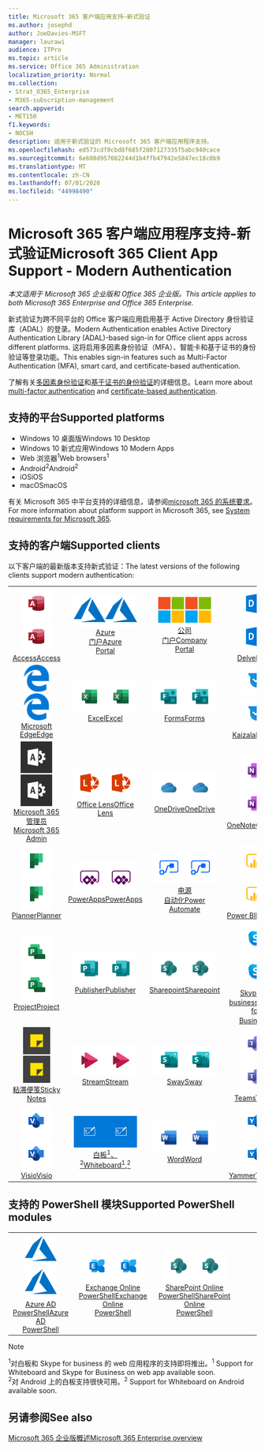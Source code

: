 ```yaml
---
title: Microsoft 365 客户端应用支持—新式验证
ms.author: josephd
author: JoeDavies-MSFT
manager: laurawi
audience: ITPro
ms.topic: article
ms.service: Office 365 Administration
localization_priority: Normal
ms.collection:
- Strat_O365_Enterprise
- M365-subscription-management
search.appverid:
- MET150
f1.keywords:
- NOCSH
description: 适用于新式验证的 Microsoft 365 客户端应用程序支持。
ms.openlocfilehash: ed573cdf0cbd8f685f2807127335f5abc940cace
ms.sourcegitcommit: 6e608d957082244d1b4ffb47942e5847ec18c0b9
ms.translationtype: MT
ms.contentlocale: zh-CN
ms.lasthandoff: 07/01/2020
ms.locfileid: "44998490"
---
```

# <a name="microsoft-365-client-app-support---modern-authentication"></a><span data-ttu-id="6a36e-103">Microsoft 365 客户端应用程序支持-新式验证</span><span class="sxs-lookup"><span data-stu-id="6a36e-103">Microsoft 365 Client App Support - Modern Authentication</span></span>

<span data-ttu-id="6a36e-104">*本文适用于 Microsoft 365 企业版和 Office 365 企业版。*</span><span class="sxs-lookup"><span data-stu-id="6a36e-104">*This article applies to both Microsoft 365 Enterprise and Office 365 Enterprise.*</span></span>

<span data-ttu-id="6a36e-105">新式验证为跨不同平台的 Office 客户端应用启用基于 Active Directory 身份验证库（ADAL）的登录。</span><span class="sxs-lookup"><span data-stu-id="6a36e-105">Modern Authentication enables Active Directory Authentication Library (ADAL)-based sign-in for Office client apps across different platforms.</span></span> <span data-ttu-id="6a36e-106">这将启用多因素身份验证（MFA）、智能卡和基于证书的身份验证等登录功能。</span><span class="sxs-lookup"><span data-stu-id="6a36e-106">This enables sign-in features such as Multi-Factor Authentication (MFA), smart card, and certificate-based authentication.</span></span>

<span data-ttu-id="6a36e-107">了解有关[多因素身份验证](https://docs.microsoft.com/azure/active-directory/authentication/multi-factor-authentication)和[基于证书的身份验证](https://docs.microsoft.com/azure/active-directory/active-directory-certificate-based-authentication-get-started)的详细信息。</span><span class="sxs-lookup"><span data-stu-id="6a36e-107">Learn more about [multi-factor authentication](https://docs.microsoft.com/azure/active-directory/authentication/multi-factor-authentication) and [certificate-based authentication](https://docs.microsoft.com/azure/active-directory/active-directory-certificate-based-authentication-get-started).</span></span>

## <a name="supported-platforms"></a><span data-ttu-id="6a36e-108">支持的平台</span><span class="sxs-lookup"><span data-stu-id="6a36e-108">Supported platforms</span></span>

 - <span data-ttu-id="6a36e-109">Windows 10 桌面版</span><span class="sxs-lookup"><span data-stu-id="6a36e-109">Windows 10 Desktop</span></span>
 - <span data-ttu-id="6a36e-110">Windows 10 新式应用</span><span class="sxs-lookup"><span data-stu-id="6a36e-110">Windows 10 Modern Apps</span></span>
 - <span data-ttu-id="6a36e-111">Web 浏览器<sup>1</sup></span><span class="sxs-lookup"><span data-stu-id="6a36e-111">Web browsers<sup>1</sup></span></span>
 - <span data-ttu-id="6a36e-112">Android<sup>2</sup></span><span class="sxs-lookup"><span data-stu-id="6a36e-112">Android<sup>2</sup></span></span>
 - <span data-ttu-id="6a36e-113">iOS</span><span class="sxs-lookup"><span data-stu-id="6a36e-113">iOS</span></span>
 - <span data-ttu-id="6a36e-114">macOS</span><span class="sxs-lookup"><span data-stu-id="6a36e-114">macOS</span></span>

<span data-ttu-id="6a36e-115">有关 Microsoft 365 中平台支持的详细信息，请参阅[microsoft 365 的系统要求](https://products.office.com/office-system-requirements)。</span><span class="sxs-lookup"><span data-stu-id="6a36e-115">For more information about platform support in Microsoft 365, see [System requirements for Microsoft 365](https://products.office.com/office-system-requirements).</span></span>

## <a name="supported-clients"></a><span data-ttu-id="6a36e-116">支持的客户端</span><span class="sxs-lookup"><span data-stu-id="6a36e-116">Supported clients</span></span>

<span data-ttu-id="6a36e-117">以下客户端的最新版本支持新式验证：</span><span class="sxs-lookup"><span data-stu-id="6a36e-117">The latest versions of the following clients support modern authentication:</span></span>

| | | | | | |
|:---:|:---:|:---:|:---:|:---:|:---:|
| <span data-ttu-id="6a36e-118">![Access 图标](media/o365-access-64x64.png)</span><span class="sxs-lookup"><span data-stu-id="6a36e-118">![Access icon](media/o365-access-64x64.png)</span></span> <br> [<span data-ttu-id="6a36e-119">Access</span><span class="sxs-lookup"><span data-stu-id="6a36e-119">Access</span></span>](https://products.office.com/access) | <span data-ttu-id="6a36e-120">![Azure 图标](media/o365-azure-64x64.png)</span><span class="sxs-lookup"><span data-stu-id="6a36e-120">![Azure icon](media/o365-azure-64x64.png)</span></span> <br> [<span data-ttu-id="6a36e-121">Azure <br> 门户</span><span class="sxs-lookup"><span data-stu-id="6a36e-121">Azure <br> Portal </span></span>](https://azure.microsoft.com/features/azure-portal/) | <span data-ttu-id="6a36e-122">![公司门户图标](media/o365-microsoft-64x64.png)</span><span class="sxs-lookup"><span data-stu-id="6a36e-122">![Company portal icon](media/o365-microsoft-64x64.png)</span></span> <br> [<span data-ttu-id="6a36e-123">公司 <br> 门户</span><span class="sxs-lookup"><span data-stu-id="6a36e-123">Company <br> Portal </span></span>](https://docs.microsoft.com/intune-user-help/sign-in-to-the-company-portal) | <span data-ttu-id="6a36e-124">![Delve 图标](media/o365-delve-64x64.png)</span><span class="sxs-lookup"><span data-stu-id="6a36e-124">![Delve icon](media/o365-delve-64x64.png)</span></span> <br> [<span data-ttu-id="6a36e-125">Delve</span><span class="sxs-lookup"><span data-stu-id="6a36e-125">Delve</span></span>](https://products.office.com/business/intelligent-search) | <span data-ttu-id="6a36e-126">![Dynamics 365 图标](media/o365-dynamics365-64x64.png)</span><span class="sxs-lookup"><span data-stu-id="6a36e-126">![Dynamics 365 icon](media/o365-dynamics365-64x64.png)</span></span> <br> [<span data-ttu-id="6a36e-127">Dynamics 365</span><span class="sxs-lookup"><span data-stu-id="6a36e-127">Dynamics 365</span></span>](https://dynamics.microsoft.com) 
| <span data-ttu-id="6a36e-128">![边缘图标](media/o365-edge-64x64.png)</span><span class="sxs-lookup"><span data-stu-id="6a36e-128">![Edge icon](media/o365-edge-64x64.png)</span></span> <br> [<span data-ttu-id="6a36e-129">Microsoft Edge</span><span class="sxs-lookup"><span data-stu-id="6a36e-129">Edge</span></span>](https://www.microsoft.com/windows/microsoft-edge) | <span data-ttu-id="6a36e-130">![Excel 图标](media/o365-excel-64x64.png)</span><span class="sxs-lookup"><span data-stu-id="6a36e-130">![Excel icon](media/o365-excel-64x64.png)</span></span> <br> [<span data-ttu-id="6a36e-131">Excel</span><span class="sxs-lookup"><span data-stu-id="6a36e-131">Excel</span></span>](https://products.office.com/excel) | <span data-ttu-id="6a36e-132">![Forms 图标](media/o365-forms-64x64.png)</span><span class="sxs-lookup"><span data-stu-id="6a36e-132">![Forms icon](media/o365-forms-64x64.png)</span></span> <br> [<span data-ttu-id="6a36e-133">Forms</span><span class="sxs-lookup"><span data-stu-id="6a36e-133">Forms</span></span>](https://flow.microsoft.com/connectors/shared_microsoftforms/microsoft-forms/) | <span data-ttu-id="6a36e-134">![Kaizala 图标](media/o365-kaizala-64x64.png)</span><span class="sxs-lookup"><span data-stu-id="6a36e-134">![Kaizala icon](media/o365-kaizala-64x64.png)</span></span> <br> [<span data-ttu-id="6a36e-135">Kaizala</span><span class="sxs-lookup"><span data-stu-id="6a36e-135">Kaizala</span></span>](https://products.office.com/en/business/microsoft-kaizala) | <span data-ttu-id="6a36e-136">![Office.com 图标](media/o365-office-64x64.png)</span><span class="sxs-lookup"><span data-stu-id="6a36e-136">![Office.com icon](media/o365-office-64x64.png)</span></span> <br> [<span data-ttu-id="6a36e-137">Office.com</span><span class="sxs-lookup"><span data-stu-id="6a36e-137">Office.com</span></span>](https://www.office.com/) 
| <span data-ttu-id="6a36e-138">![Office 365 管理员图标](media/o365-o365admin-64x64.png)</span><span class="sxs-lookup"><span data-stu-id="6a36e-138">![Office 365 Admin icon](media/o365-o365admin-64x64.png)</span></span> <br> [<span data-ttu-id="6a36e-139">Microsoft 365 <br> 管理员</span><span class="sxs-lookup"><span data-stu-id="6a36e-139">Microsoft 365 <br> Admin</span></span>](https://products.office.com/business/manage-office-365-admin-app) | <span data-ttu-id="6a36e-140">![镜头图标](media/o365-lens-64x64.png)</span><span class="sxs-lookup"><span data-stu-id="6a36e-140">![Lens icon](media/o365-lens-64x64.png)</span></span> <br> [<span data-ttu-id="6a36e-141">Office Lens</span><span class="sxs-lookup"><span data-stu-id="6a36e-141">Office Lens</span></span>](https://www.microsoft.com/p/office-lens/9wzdncrfj3t8?activetab=pivot%3Aoverviewtab) | <span data-ttu-id="6a36e-142">![OneDrive for Business 图标](media/o365-OneDrive-64x64.png)</span><span class="sxs-lookup"><span data-stu-id="6a36e-142">![OneDrive for Business icon](media/o365-OneDrive-64x64.png)</span></span> <br> [<span data-ttu-id="6a36e-143">OneDrive</span><span class="sxs-lookup"><span data-stu-id="6a36e-143">OneDrive</span></span>](https://products.office.com/onedrive-for-business/online-cloud-storage) |  <span data-ttu-id="6a36e-144">![OneNote 图标](media/o365-OneNote-64x64.png)</span><span class="sxs-lookup"><span data-stu-id="6a36e-144">![OneNote icon](media/o365-OneNote-64x64.png)</span></span> <br> [<span data-ttu-id="6a36e-145">OneNote</span><span class="sxs-lookup"><span data-stu-id="6a36e-145">OneNote</span></span>](https://products.office.com/onenote) | <span data-ttu-id="6a36e-146">![Outlook 图标](media/o365-outlook-64x64.png)</span><span class="sxs-lookup"><span data-stu-id="6a36e-146">![Outlook icon](media/o365-outlook-64x64.png)</span></span> <br> [<span data-ttu-id="6a36e-147">Outlook</span><span class="sxs-lookup"><span data-stu-id="6a36e-147">Outlook</span></span>](https://products.office.com/outlook) 
| <span data-ttu-id="6a36e-148">![Planner 图标](media/o365-planner-64x64.png)</span><span class="sxs-lookup"><span data-stu-id="6a36e-148">![Planner icon](media/o365-planner-64x64.png)</span></span> <br> [<span data-ttu-id="6a36e-149">Planner</span><span class="sxs-lookup"><span data-stu-id="6a36e-149">Planner</span></span>](https://products.office.com/business/task-management-software) | <span data-ttu-id="6a36e-150">![PowerApps 图标](media/o365-powerapps-64x64.png)</span><span class="sxs-lookup"><span data-stu-id="6a36e-150">![PowerApps icon](media/o365-powerapps-64x64.png)</span></span> <br> [<span data-ttu-id="6a36e-151">PowerApps</span><span class="sxs-lookup"><span data-stu-id="6a36e-151">PowerApps </span></span>](https://powerapps.microsoft.com) | <span data-ttu-id="6a36e-152">![电源自动图标](media/o365-flow-64x64.png)</span><span class="sxs-lookup"><span data-stu-id="6a36e-152">![Power Automate icon](media/o365-flow-64x64.png)</span></span> <br> [<span data-ttu-id="6a36e-153">电源 <br> 自动化</span><span class="sxs-lookup"><span data-stu-id="6a36e-153">Power <br> Automate</span></span>](https://flow.microsoft.com) | <span data-ttu-id="6a36e-154">![PowerBI 图标](media/o365-powerbi-64x64.png)</span><span class="sxs-lookup"><span data-stu-id="6a36e-154">![PowerBI icon](media/o365-powerbi-64x64.png)</span></span> <br> [<span data-ttu-id="6a36e-155">Power BI</span><span class="sxs-lookup"><span data-stu-id="6a36e-155">Power BI</span></span>](https://powerbi.microsoft.com)| <span data-ttu-id="6a36e-156">![PowerPoint 图标](media/o365-powerpoint-64x64.png)</span><span class="sxs-lookup"><span data-stu-id="6a36e-156">![PowerPoint icon](media/o365-powerpoint-64x64.png)</span></span> <br> [<span data-ttu-id="6a36e-157">PowerPoint</span><span class="sxs-lookup"><span data-stu-id="6a36e-157">PowerPoint</span></span>](https://products.office.com/powerpoint) 
| <span data-ttu-id="6a36e-158">![Project 图标](media/o365-project-64x64.png)</span><span class="sxs-lookup"><span data-stu-id="6a36e-158">![Project icon](media/o365-project-64x64.png)</span></span> <br> [<span data-ttu-id="6a36e-159">Project</span><span class="sxs-lookup"><span data-stu-id="6a36e-159">Project</span></span>](https://products.office.com/project) | <span data-ttu-id="6a36e-160">![Publisher 图标](media/o365-publisher-64x64.png)</span><span class="sxs-lookup"><span data-stu-id="6a36e-160">![Publisher icon](media/o365-publisher-64x64.png)</span></span> <br> [<span data-ttu-id="6a36e-161">Publisher</span><span class="sxs-lookup"><span data-stu-id="6a36e-161">Publisher</span></span>](https://products.office.com/publisher) | <span data-ttu-id="6a36e-162">![SharePoint 图标](media/o365-sharepoint-64x64.png)</span><span class="sxs-lookup"><span data-stu-id="6a36e-162">![SharePoint icon](media/o365-sharepoint-64x64.png)</span></span> <br> [<span data-ttu-id="6a36e-163">Sharepoint</span><span class="sxs-lookup"><span data-stu-id="6a36e-163">Sharepoint</span></span>](https://products.office.com/sharepoint) | <span data-ttu-id="6a36e-164">![Skype for Business 图标](media/o365-skypeforbusiness-64x64.png)</span><span class="sxs-lookup"><span data-stu-id="6a36e-164">![Skype for Business icon](media/o365-skypeforbusiness-64x64.png)</span></span> <br> [<span data-ttu-id="6a36e-165">Skype for <br> business<sup>1</sup></span><span class="sxs-lookup"><span data-stu-id="6a36e-165">Skype for <br> Business<sup>1</sup></span></span>](https://www.skype.com/business/) | <span data-ttu-id="6a36e-166">![StaffHub 图标](media/o365-staffhub-64x64.png)</span><span class="sxs-lookup"><span data-stu-id="6a36e-166">![StaffHub icon](media/o365-staffhub-64x64.png)</span></span> <br> [<span data-ttu-id="6a36e-167">StaffHub</span><span class="sxs-lookup"><span data-stu-id="6a36e-167">StaffHub</span></span>](https://products.office.com/microsoft-staffhub/staff-scheduling-software)
| <span data-ttu-id="6a36e-168">![粘滞便笺图标](media/o365-stickynotes-64x64.png)</span><span class="sxs-lookup"><span data-stu-id="6a36e-168">![Sticky Notes icon](media/o365-stickynotes-64x64.png)</span></span> <br> [<span data-ttu-id="6a36e-169">粘滞便笺</span><span class="sxs-lookup"><span data-stu-id="6a36e-169">Sticky Notes</span></span>](https://www.microsoft.com/p/microsoft-sticky-notes/9nblggh4qghw) | <span data-ttu-id="6a36e-170">![Stream 图标](media/o365-stream-64x64.png)</span><span class="sxs-lookup"><span data-stu-id="6a36e-170">![Stream icon](media/o365-stream-64x64.png)</span></span> <br> [<span data-ttu-id="6a36e-171">Stream</span><span class="sxs-lookup"><span data-stu-id="6a36e-171">Stream</span></span>](https://stream.microsoft.com) | <span data-ttu-id="6a36e-172">![Sway 图标](media/o365-sway-64x64.png)</span><span class="sxs-lookup"><span data-stu-id="6a36e-172">![Sway icon](media/o365-sway-64x64.png)</span></span> <br> [<span data-ttu-id="6a36e-173">Sway</span><span class="sxs-lookup"><span data-stu-id="6a36e-173">Sway</span></span>](https://sway.com) | <span data-ttu-id="6a36e-174">![Teams 图标](media/o365-teams-64x64.png)</span><span class="sxs-lookup"><span data-stu-id="6a36e-174">![Teams icon](media/o365-teams-64x64.png)</span></span> <br> [<span data-ttu-id="6a36e-175">Teams</span><span class="sxs-lookup"><span data-stu-id="6a36e-175">Teams</span></span>](https://products.office.com/microsoft-teams/group-chat-software) | <span data-ttu-id="6a36e-176">![To Do 图标](media/o365-todo-64x64.png)</span><span class="sxs-lookup"><span data-stu-id="6a36e-176">![To Do icon](media/o365-todo-64x64.png)</span></span> <br> [<span data-ttu-id="6a36e-177">待办事项</span><span class="sxs-lookup"><span data-stu-id="6a36e-177">To Do</span></span>](https://todo.microsoft.com) 
| <span data-ttu-id="6a36e-178">![Visio 图标](media/o365-visio-64x64.png)</span><span class="sxs-lookup"><span data-stu-id="6a36e-178">![Visio icon](media/o365-visio-64x64.png)</span></span> <br> [<span data-ttu-id="6a36e-179">Visio</span><span class="sxs-lookup"><span data-stu-id="6a36e-179">Visio</span></span>](https://products.office.com/visio/flowchart-software) | <span data-ttu-id="6a36e-180">![Whiteboard 图标](media/o365-whiteboard-64x64.png)</span><span class="sxs-lookup"><span data-stu-id="6a36e-180">![Whiteboard icon](media/o365-whiteboard-64x64.png)</span></span> <br> [<span data-ttu-id="6a36e-181">白板<sup>1</sup>、<sup>2</sup></span><span class="sxs-lookup"><span data-stu-id="6a36e-181">Whiteboard<sup>1</sup>,<sup>2</sup></span></span>](https://whiteboard.microsoft.com/) | <span data-ttu-id="6a36e-182">![Word 图标](media/o365-word-64x64.png)</span><span class="sxs-lookup"><span data-stu-id="6a36e-182">![Word icon](media/o365-word-64x64.png)</span></span> <br> [<span data-ttu-id="6a36e-183">Word</span><span class="sxs-lookup"><span data-stu-id="6a36e-183">Word</span></span>](https://products.office.com/word) | <span data-ttu-id="6a36e-184">![Yammer 图标](media/o365-yammer-64x64.png)</span><span class="sxs-lookup"><span data-stu-id="6a36e-184">![Yammer icon](media/o365-yammer-64x64.png)</span></span> <br> [<span data-ttu-id="6a36e-185">Yammer</span><span class="sxs-lookup"><span data-stu-id="6a36e-185">Yammer</span></span>](https://products.office.com/yammer/yammer-overview) | <span data-ttu-id="6a36e-186">![Yammer 图标](media/o365-yammer-64x64.png)</span><span class="sxs-lookup"><span data-stu-id="6a36e-186">![Yammer icon](media/o365-yammer-64x64.png)</span></span> <br> [<span data-ttu-id="6a36e-187">Yammer <br> 通知程序</span><span class="sxs-lookup"><span data-stu-id="6a36e-187">Yammer <br> Notifier</span></span>](https://products.office.com/yammer/yammer-overview) |  |

## <a name="supported-powershell-modules"></a><span data-ttu-id="6a36e-188">支持的 PowerShell 模块</span><span class="sxs-lookup"><span data-stu-id="6a36e-188">Supported PowerShell modules</span></span>

| | | | | | |
|:---:|:---:|:---:|:---:|:---:|:---:|
| <span data-ttu-id="6a36e-189">![Azure 图标](media/o365-azure-64x64.png)</span><span class="sxs-lookup"><span data-stu-id="6a36e-189">![Azure icon](media/o365-azure-64x64.png)</span></span> <br> [<span data-ttu-id="6a36e-190">Azure AD <br> PowerShell</span><span class="sxs-lookup"><span data-stu-id="6a36e-190">Azure AD <br> PowerShell</span></span>](https://docs.microsoft.com/powershell/azure/active-directory/overview?view=azureadps-2.0) | <span data-ttu-id="6a36e-191">![Exchange 图标](media/o365-exchange-64x64.png)</span><span class="sxs-lookup"><span data-stu-id="6a36e-191">![Exchange icon](media/o365-exchange-64x64.png)</span></span> <br> [<span data-ttu-id="6a36e-192">Exchange Online <br> PowerShell</span><span class="sxs-lookup"><span data-stu-id="6a36e-192">Exchange Online <br> PowerShell</span></span>](https://docs.microsoft.com/powershell/exchange/exchange-online/exchange-online-powershell?view=exchange-ps) | <span data-ttu-id="6a36e-193">![SharePoint 图标](media/o365-sharepoint-64x64.png)</span><span class="sxs-lookup"><span data-stu-id="6a36e-193">![SharePoint icon](media/o365-sharepoint-64x64.png)</span></span> <br> [<span data-ttu-id="6a36e-194">SharePoint Online <br> PowerShell</span><span class="sxs-lookup"><span data-stu-id="6a36e-194">SharePoint Online <br> PowerShell</span></span>](https://docs.microsoft.com/powershell/sharepoint/sharepoint-online/connect-sharepoint-online)

> [!NOTE]
> <span data-ttu-id="6a36e-195"><sup>1</sup>对白板和 Skype for business 的 web 应用程序的支持即将推出。</span><span class="sxs-lookup"><span data-stu-id="6a36e-195"><sup>1</sup> Support for Whiteboard and Skype for Business on web app available soon.</span></span> <br>
> <span data-ttu-id="6a36e-196"><sup>2</sup>对 Android 上的白板支持很快可用。</span><span class="sxs-lookup"><span data-stu-id="6a36e-196"><sup>2</sup> Support for Whiteboard on Android available soon.</span></span>

## <a name="see-also"></a><span data-ttu-id="6a36e-197">另请参阅</span><span class="sxs-lookup"><span data-stu-id="6a36e-197">See also</span></span>

[<span data-ttu-id="6a36e-198">Microsoft 365 企业版概述</span><span class="sxs-lookup"><span data-stu-id="6a36e-198">Microsoft 365 Enterprise overview</span></span>](https://docs.microsoft.com/microsoft-365/enterprise/microsoft-365-overview)
